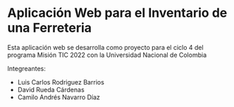 # Aplicación Web para el Inventario de una Ferreteria

Esta aplicación web se desarrolla como proyecto para el ciclo 4 del programa Misión TIC 2022 con la Universidad Nacional de Colombia

Integreantes:
- Luis Carlos Rodriguez Barrios
- David Rueda Cárdenas
- Camilo Andrés Navarro Díaz

